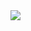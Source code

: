 <img align="center" src="https://github-readme-stats.vercel.app/api?username=seen-idc&theme=reactk&show_icons=true" />
